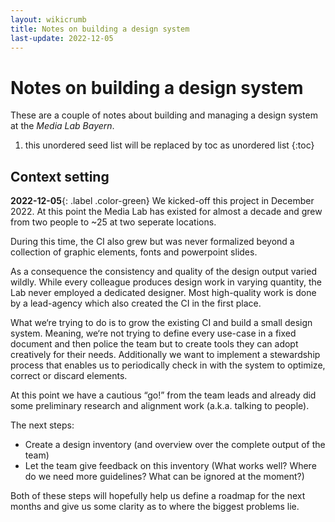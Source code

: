 ```yaml
---
layout: wikicrumb 
title: Notes on building a design system
last-update: 2022-12-05
---
```

# Notes on building a design system

These are a couple of notes about building and managing a design system at the *Media Lab Bayern*.

1. this unordered seed list will be replaced by toc as unordered list
{:toc}

## Context setting

**2022-12-05**{: .label .color-green} We kicked-off this project in December 2022. At this point the Media Lab has existed for almost a decade and grew from two people to ~25 at two seperate locations.

During this time, the CI also grew but was never formalized beyond a collection of graphic elements, fonts and powerpoint slides.

As a consequence the consistency and quality of the design output varied wildly. While every colleague produces design work in varying quantity, the Lab never employed a dedicated designer. Most high-quality work is done by a lead-agency which also created the CI in the first place.

What we‘re trying to do is to grow the existing CI and build a small design system. Meaning, we‘re not trying to define every use-case in a fixed document and then police the team but to create tools they can adopt creatively for their needs. Additionally we want to implement a stewardship process that enables us to periodically check in with the system to optimize, correct or discard elements.

At this point we have a cautious “go!” from the team leads and already did some preliminary research  and alignment work (a.k.a. talking to people).

The next steps:

* Create a design inventory (and overview over the complete output of the team)
* Let the team give feedback on this inventory (What works well? Where do we need more guidelines? What can be ignored at the moment?)

Both of these steps will hopefully help us define a roadmap for the next months and give us some clarity as to where the biggest problems lie.
